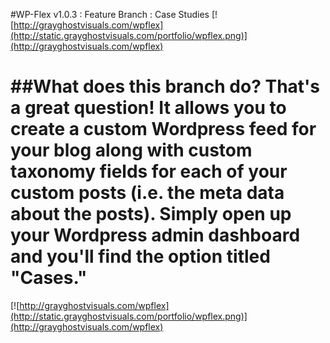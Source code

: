 #WP-Flex v1.0.3 : Feature Branch : Case Studies
[![http://grayghostvisuals.com/wpflex](http://static.grayghostvisuals.com/portfolio/wpflex.png)](http://grayghostvisuals.com/wpflex)

##What does this branch do?
That's a great question! It allows you to create a custom Wordpress feed for your blog along with custom taxonomy fields for each of your custom posts (i.e. the meta data about the posts). Simply open up your Wordpress admin dashboard and you'll find the option titled "Cases."
=======
[![http://grayghostvisuals.com/wpflex](http://static.grayghostvisuals.com/portfolio/wpflex.png)](http://grayghostvisuals.com/wpflex)
